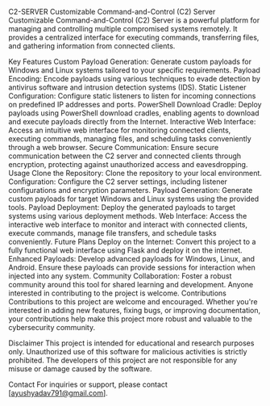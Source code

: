 C2-SERVER
Customizable Command-and-Control (C2) Server
Customizable Command-and-Control (C2) Server is a powerful platform for managing and controlling multiple compromised systems remotely. It provides a centralized interface for executing commands, transferring files, and gathering information from connected clients.

Key Features
Custom Payload Generation: Generate custom payloads for Windows and Linux systems tailored to your specific requirements.
Payload Encoding: Encode payloads using various techniques to evade detection by antivirus software and intrusion detection systems (IDS).
Static Listener Configuration: Configure static listeners to listen for incoming connections on predefined IP addresses and ports.
PowerShell Download Cradle: Deploy payloads using PowerShell download cradles, enabling agents to download and execute payloads directly from the Internet.
Interactive Web Interface: Access an intuitive web interface for monitoring connected clients, executing commands, managing files, and scheduling tasks conveniently through a web browser.
Secure Communication: Ensure secure communication between the C2 server and connected clients through encryption, protecting against unauthorized access and eavesdropping.
Usage
Clone the Repository: Clone the repository to your local environment.
Configuration: Configure the C2 server settings, including listener configurations and encryption parameters.
Payload Generation: Generate custom payloads for target Windows and Linux systems using the provided tools.
Payload Deployment: Deploy the generated payloads to target systems using various deployment methods.
Web Interface: Access the interactive web interface to monitor and interact with connected clients, execute commands, manage file transfers, and schedule tasks conveniently.
Future Plans
Deploy on the Internet: Convert this project to a fully functional web interface using Flask and deploy it on the internet.
Enhanced Payloads: Develop advanced payloads for Windows, Linux, and Android. Ensure these payloads can provide sessions for interaction when injected into any system.
Community Collaboration: Foster a robust community around this tool for shared learning and development. Anyone interested in contributing to the project is welcome.
Contributions
Contributions to this project are welcome and encouraged. Whether you're interested in adding new features, fixing bugs, or improving documentation, your contributions help make this project more robust and valuable to the cybersecurity community.

Disclaimer
This project is intended for educational and research purposes only. Unauthorized use of this software for malicious activities is strictly prohibited. The developers of this project are not responsible for any misuse or damage caused by the software.

Contact
For inquiries or support, please contact [ayushyadav791@gmail.com].
